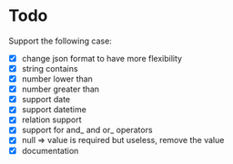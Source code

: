 # Todo

Support the following case:
 - [x] change json format to have more flexibility
 - [x] string contains
 - [x] number lower than
 - [x] number greater than
 - [x] support date
 - [x] support datetime
 - [x] relation support
 - [x] support for and_ and or_ operators
 - [x] null => value is required but useless, remove the value
 - [x] documentation